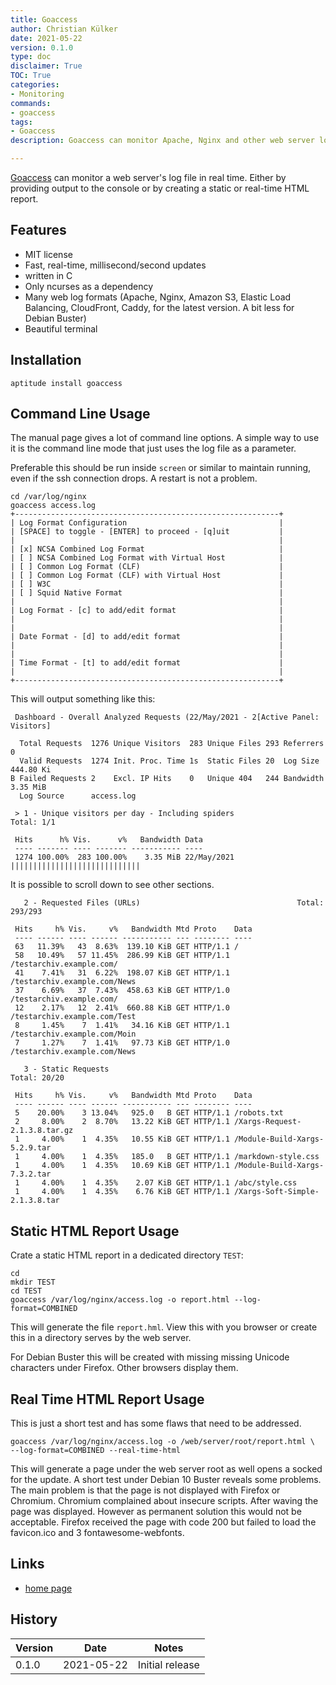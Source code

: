 ```yaml
---
title: Goaccess
author: Christian Külker
date: 2021-05-22
version: 0.1.0
type: doc
disclaimer: True
TOC: True
categories:
- Monitoring
commands:
- goaccess
tags:
- Goaccess
description: Goaccess can monitor Apache, Nginx and other web server log files

---
```


[Goaccess] can monitor a web server's log file in real time. Either by
providing output to the console or by creating a static or real-time HTML
report.

## Features

- MIT license
- Fast, real-time, millisecond/second updates
- written in C
- Only ncurses as a dependency
- Many  web log formats (Apache, Nginx, Amazon S3, Elastic Load Balancing,
  CloudFront, Caddy, for the latest version. A bit less for Debian Buster)
- Beautiful terminal

## Installation

```shell
aptitude install goaccess
```

## Command Line Usage

The manual page gives a lot of command line options. A simple way to use it is
the command line mode that just uses the log file as a parameter.

Preferable this should be run inside `screen` or similar to maintain running,
even if the ssh connection drops. A restart is not a problem.


```shell
cd /var/log/nginx
goaccess access.log
+-----------------------------------------------------------+
| Log Format Configuration                                  |
| [SPACE] to toggle - [ENTER] to proceed - [q]uit           |
|                                                           |
| [x] NCSA Combined Log Format                              |
| [ ] NCSA Combined Log Format with Virtual Host            |
| [ ] Common Log Format (CLF)                               |
| [ ] Common Log Format (CLF) with Virtual Host             |
| [ ] W3C                                                   |
| [ ] Squid Native Format                                   |
|                                                           |
| Log Format - [c] to add/edit format                       |
|                                                           |
|                                                           |
| Date Format - [d] to add/edit format                      |
|                                                           |
|                                                           |
| Time Format - [t] to add/edit format                      |
|                                                           |
+-----------------------------------------------------------+
```

This will output something like this:

~~~
 Dashboard - Overall Analyzed Requests (22/May/2021 - 2[Active Panel: Visitors]

  Total Requests  1276 Unique Visitors  283 Unique Files 293 Referrers 0
  Valid Requests  1274 Init. Proc. Time 1s  Static Files 20  Log Size  444.80 Ki
B Failed Requests 2    Excl. IP Hits    0   Unique 404   244 Bandwidth 3.35 MiB
  Log Source      access.log

 > 1 - Unique visitors per day - Including spiders                  Total: 1/1

 Hits      h% Vis.      v%   Bandwidth Data
 ---- ------- ---- ------- ----------- ----
 1274 100.00%  283 100.00%    3.35 MiB 22/May/2021 |||||||||||||||||||||||||||||
~~~

It is possible to scroll down to see other sections.

~~~
   2 - Requested Files (URLs)                                   Total: 293/293

 Hits     h% Vis.     v%   Bandwidth Mtd Proto    Data
 ---- ------ ---- ------ ----------- --- -------- ----
 63   11.39%   43  8.63%  139.10 KiB GET HTTP/1.1 /
 58   10.49%   57 11.45%  286.99 KiB GET HTTP/1.1 /testarchiv.example.com/
 41    7.41%   31  6.22%  198.07 KiB GET HTTP/1.1 /testarchiv.example.com/News
 37    6.69%   37  7.43%  458.63 KiB GET HTTP/1.0 /testarchiv.example.com/
 12    2.17%   12  2.41%  660.88 KiB GET HTTP/1.0 /testarchiv.example.com/Test
 8     1.45%    7  1.41%   34.16 KiB GET HTTP/1.1 /testarchiv.example.com/Moin
 7     1.27%    7  1.41%   97.73 KiB GET HTTP/1.0 /testarchiv.example.com/News

   3 - Static Requests                                            Total: 20/20

 Hits     h% Vis.     v%   Bandwidth Mtd Proto    Data
 ---- ------ ---- ------ ----------- --- -------- ----
 5    20.00%    3 13.04%   925.0   B GET HTTP/1.1 /robots.txt
 2     8.00%    2  8.70%   13.22 KiB GET HTTP/1.1 /Xargs-Request-2.1.3.8.tar.gz
 1     4.00%    1  4.35%   10.55 KiB GET HTTP/1.1 /Module-Build-Xargs-5.2.9.tar
 1     4.00%    1  4.35%   185.0   B GET HTTP/1.1 /markdown-style.css
 1     4.00%    1  4.35%   10.69 KiB GET HTTP/1.1 /Module-Build-Xargs-7.3.2.tar
 1     4.00%    1  4.35%    2.07 KiB GET HTTP/1.1 /abc/style.css
 1     4.00%    1  4.35%    6.76 KiB GET HTTP/1.1 /Xargs-Soft-Simple-2.1.3.8.tar
 ~~~

## Static HTML Report Usage

Crate a static HTML report in a dedicated directory `TEST`:

```
cd
mkdir TEST
cd TEST
goaccess /var/log/nginx/access.log -o report.html --log-format=COMBINED 
```

This will generate the file `report.hml`. View this with you browser or
create this in a directory serves by the web server.

For Debian Buster this will be created with missing missing Unicode characters
under Firefox. Other browsers display them.

## Real Time HTML Report Usage

This is just a short test and has some flaws that need to be addressed. 

```
goaccess /var/log/nginx/access.log -o /web/server/root/report.html \
--log-format=COMBINED --real-time-html
```

This will generate a page under the web server root as well opens a socked for
the update. A short test under Debian 10 Buster reveals some problems.  The
main problem is that the page is not displayed with Firefox or Chromium.
Chromium complained about insecure scripts. After waving the page was
displayed. However as permanent solution this would not be acceptable. Firefox
received the page with code 200 but failed to load the favicon.ico and 3
fontawesome-webfonts.

## Links

- [home page]

[goaccess]: https://goaccess.io
[home page]: https://goaccess.io

## History

| Version | Date       | Notes                                                |
| ------- | ---------- | ---------------------------------------------------- |
| 0.1.0   | 2021-05-22 | Initial release                                      |


